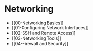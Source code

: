 # Networking

- [[00-Networking Basics]]
- [[01-Configuring Network Interfaces]]
- [[02-SSH and Remote Access]]
- [[03-Networking Tools]]
- [[04-Firewall and Security]]
